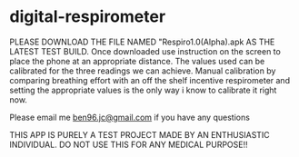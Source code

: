 # digital-respirometer
PLEASE DOWNLOAD THE FILE NAMED "Respiro1.0(Alpha).apk AS THE LATEST TEST BUILD.
Once downloaded use instruction on the screen to place the phone at an appropriate distance.
The values used can be calibrated for the three readings we can achieve. Manual calibration by comparing breathing effort with an off the shelf incentive respirometer and setting the appropriate values is the only way i know to calibrate it right now.

Please email me ben96.jc@gmail.com if you have any questions

THIS APP IS PURELY A TEST PROJECT MADE BY AN ENTHUSIASTIC INDIVIDUAL. DO NOT USE THIS FOR ANY MEDICAL PURPOSE!!
